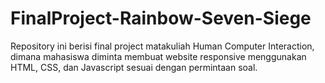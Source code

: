 # FinalProject-Rainbow-Seven-Siege
Repository ini berisi final project matakuliah Human Computer Interaction, dimana mahasiswa diminta membuat website responsive menggunakan HTML, CSS, dan Javascript sesuai dengan permintaan soal.
